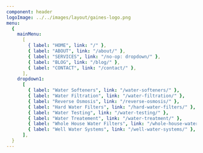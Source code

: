 ```yaml
---
component: header
logoImage: ../../images/layout/gaines-logo.png
menu:
  {
    mainMenu:
      [
        { label: "HOME", link: "/" },
        { label: "ABOUT", link: "/about/" },
        { label: "SERVICES", link: "/no-op: dropdown/" },
        { label: "BLOG", link: "/blog/" },
        { label: "CONTACT", link: "/contact/" },
      ],
    dropdown1:
      [
        { label: "Water Softeners", link: "/water-softeners/" },
        { label: "Water Filtration", link: "/water-filtration/" },
        { label: "Reverse Osmosis", link: "/reverse-osmosis/" },
        { label: "Hard Water Filters", link: "/hard-water-filters/" },
        { label: "Water Testing", link: "/water-testing/" },
        { label: "Water Treatement", link: "/water-treatment/" },
        { label: "Whole House Water Filters", link: "/whole-house-water-filtration-systems/" },
        { label: "Well Water Systems", link: "/well-water-systems/" },
      ],
  }
---
```


